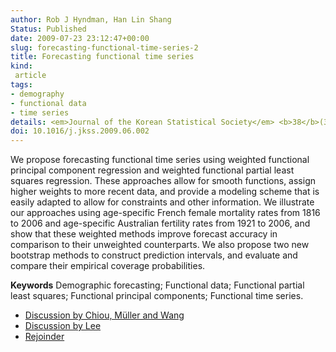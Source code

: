 ```yaml
---
author: Rob J Hyndman, Han Lin Shang
Status: Published
date: 2009-07-23 23:12:47+00:00
slug: forecasting-functional-time-series-2
title: Forecasting functional time series
kind:
 article
tags:
- demography
- functional data
- time series
details: <em>Journal of the Korean Statistical Society</em> <b>38</b>(3), 199-221. (With discussion)
doi: 10.1016/j.jkss.2009.06.002
---
```



We propose forecasting functional time series using weighted functional principal component regression and weighted functional partial least squares regression. These approaches allow for smooth functions, assign higher weights to more recent data, and provide a modeling scheme that is easily adapted to allow for constraints and other information. We illustrate our approaches using age-specific French female mortality rates from 1816 to 2006 and age-specific Australian fertility rates from 1921 to 2006, and show that these weighted methods improve forecast accuracy in comparison to their unweighted counterparts. We also propose two new bootstrap methods to construct prediction intervals, and evaluate and compare their empirical coverage probabilities.

**Keywords** Demographic forecasting; Functional data; Functional partial least squares; Functional principal components; Functional time series.

	
  * [Discussion by Chiou, Müller and Wang](http://dx.doi.org/10.1016/j.jkss.2009.05.005)
  * [Discussion by Lee](http://dx.doi.org/10.1016/j.jkss.2009.05.002)
  * [Rejoinder](http://dx.doi.org/10.1016/j.jkss.2009.06.003)
